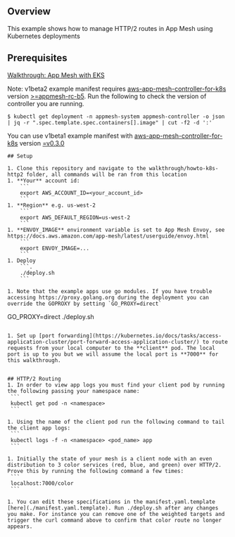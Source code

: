 ## Overview
This example shows how to manage HTTP/2 routes in App Mesh using Kubernetes deployments

## Prerequisites
[Walkthrough: App Mesh with EKS](../eks/)

Note: v1beta2 example manifest requires [aws-app-mesh-controller-for-k8s](https://github.com/aws/aws-app-mesh-controller-for-k8s) version [>=appmesh-rc-b5](https://github.com/aws/aws-app-mesh-controller-for-k8s/blob/master/CHANGELOG.md). Run the following to check the version of controller you are running.
```
$ kubectl get deployment -n appmesh-system appmesh-controller -o json  | jq -r ".spec.template.spec.containers[].image" | cut -f2 -d ':'
```

You can use v1beta1 example manifest with [aws-app-mesh-controller-for-k8s](https://github.com/aws/aws-app-mesh-controller-for-k8s) version [=v0.3.0](https://github.com/aws/aws-app-mesh-controller-for-k8s/blob/master/CHANGELOG.md#v030)

```
## Setup

1. Clone this repository and navigate to the walkthrough/howto-k8s-http2 folder, all commands will be ran from this location
1. **Your** account id:
    ```
    export AWS_ACCOUNT_ID=<your_account_id>
    ```
1. **Region** e.g. us-west-2
    ```
    export AWS_DEFAULT_REGION=us-west-2
    ```
1. **ENVOY_IMAGE** environment variable is set to App Mesh Envoy, see https://docs.aws.amazon.com/app-mesh/latest/userguide/envoy.html
    ```
    export ENVOY_IMAGE=...
    ```
1. Deploy
    ```.
    ./deploy.sh
    ```   
    
1. Note that the example apps use go modules. If you have trouble accessing https://proxy.golang.org during the deployment you can override the GOPROXY by setting `GO_PROXY=direct`
   ```
   GO_PROXY=direct ./deploy.sh
   ``` 
       
1. Set up [port forwarding](https://kubernetes.io/docs/tasks/access-application-cluster/port-forward-access-application-cluster/) to route requests from your local computer to the **client** pod. The local port is up to you but we will assume the local port is **7000** for this walkthrough.

    
## HTTP/2 Routing
1. In order to view app logs you must find your client pod by running the following passing your namespace name:
    ```
    kubectl get pod -n <namespace>
    ```  
    
1. Using the name of the client pod run the following command to tail the client app logs:
    ```
    kubectl logs -f -n <namespace> <pod_name> app
    ```

1. Initially the state of your mesh is a client node with an even distribution to 3 color services (red, blue, and green) over HTTP/2. Prove this by running the following command a few times:
    ```
    localhost:7000/color
    ```
   
1. You can edit these specifications in the manifest.yaml.template [here](./manifest.yaml.template). Run ./deploy.sh after any changes you make. For instance you can remove one of the weighted targets and trigger the curl command above to confirm that color route no longer appears.


